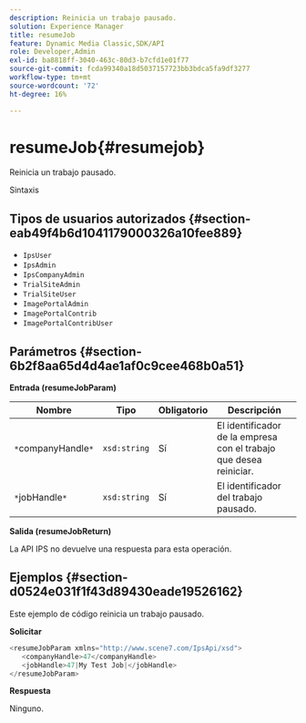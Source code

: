 ```yaml
---
description: Reinicia un trabajo pausado.
solution: Experience Manager
title: resumeJob
feature: Dynamic Media Classic,SDK/API
role: Developer,Admin
exl-id: ba8818ff-3040-463c-80d3-b7cfd1e01f77
source-git-commit: fcda99340a18d5037157723bb3bdca5fa9df3277
workflow-type: tm+mt
source-wordcount: '72'
ht-degree: 16%

---
```


# resumeJob{#resumejob}

Reinicia un trabajo pausado.

Sintaxis

## Tipos de usuarios autorizados {#section-eab49f4b6d1041179000326a10fee889}

* `IpsUser`
* `IpsAdmin`
* `IpsCompanyAdmin`
* `TrialSiteAdmin`
* `TrialSiteUser`
* `ImagePortalAdmin`
* `ImagePortalContrib`
* `ImagePortalContribUser`

## Parámetros {#section-6b2f8aa65d4d4ae1af0c9cee468b0a51}

**Entrada (resumeJobParam)**

| Nombre | Tipo | Obligatorio | Descripción |
|---|---|---|---|
| `*`companyHandle`*` | `xsd:string` | Sí | El identificador de la empresa con el trabajo que desea reiniciar. |
| `*`jobHandle`*` | `xsd:string` | Sí | El identificador del trabajo pausado. |

**Salida (resumeJobReturn)**

La API IPS no devuelve una respuesta para esta operación.

## Ejemplos {#section-d0524e031f1f43d89430eade19526162}

Este ejemplo de código reinicia un trabajo pausado.

**Solicitar**

```java
<resumeJobParam xmlns="http://www.scene7.com/IpsApi/xsd">
   <companyHandle>47</companyHandle>
   <jobHandle>47|My Test Job|</jobHandle>
</resumeJobParam>
```

**Respuesta**

Ninguno.
